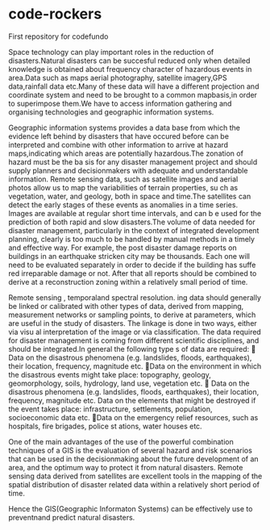 # code-rockers
First repository for codefundo

Space technology can play important roles in the reduction of disasters.Natural disasters can be succesful reduced only when detailed knowledge is obtained about frequency character of hazardous events in area.Data such as maps aerial photography, satellite imagery,GPS data,rainfall data etc.Many of these data will have a different projection and coordinate system and need to be brought to a common mapbasis,in order to superimpose them.We have to access information gathering and organising technologies and geographic information systems.

Geographic information systems provides a data base from which the evidence left behind by disasters that have occured before can be interpreted and combine with other information to arrive at hazard maps,indicating which areas are potentially hazardous.The  zonation  of  hazard  must  be  the ba sis  for  any  disaster  management  project  and  should  supply planners and  decisionmakers with adequate and understandable  information.  Remote  sensing  data,  such  as satellite  images  and  aerial  photos  allow  us  to  map  the variabilities  of  terrain  properties,  su ch  as  vegetation,  water, and  geology,  both  in  space  and  time.The  satellites  can  detect  the  early stages  of  these  events  as  anomalies  in  a  time  series.  Images  are available  at  regular  short  time  intervals,  and  can  b e  used  for the  prediction  of  both  rapid  and  slow  disasters.The  volume  of  data  needed  for  disaster  management, particularly  in  the  context  of  integrated  development  planning, clearly  is  too  much  to  be handled  by  manual  methods  in  a timely  and  effective  way.  For  example,  the  post  disaster damage  reports  on  buildings  in  an  earthquake  stricken  city may  be  thousands.  Each  one  will  need  to  be  evaluated separately  in  order  to  decide  if  the  building  has  suffe red irreparable  damage  or  not.  After  that  all  reports  should  be combined  to  derive  at  a  reconstruction  zoning  within  a relatively  small  period  of  time.

Remote  sensing ,  temporaland  spectral  resolution. ing  data  should  generally  be  linked  or  calibrated with  other  types  of  data,  derived  from  mapping,  measurement networks  or  sampling  points,  to  derive  at  parameters,  which are  useful  in  the  study  of  disasters.  The  linkage  is  done  in  two ways,  either  via  visu al  interpretation  of  the  image  or  via classification.  The  data  required  for  disaster  management  is coming  from  different  scientific  disciplines,  and  should  be integrated.In  general  the  following  type s  of  data  are  required:
 Data  on  the  disastrous  phenomena  (e.g.  landslides, floods,  earthquakes),  their  location,  frequency,  magnitude etc. 
Data  on  the  environment  in  which  the  disastrous  events might  take  place:  topography,  geology,  geomorphology, soils, hydrology,  land  use,  vegetation  etc. 
 Data  on  the  disastrous  phenomena  (e.g.  landslides, floods,  earthquakes),  their  location,  frequency,  magnitude etc. 
Data  on  the  elements  that  might  be  destroyed  if  the  event takes  place:  infrastructure,  settlements,  population, socioeconomic  data  etc. 
Data  on  the  emergency  relief  resources,  such  as  hospitals, fire  brigades,  police  st ations,  water  houses  etc.


One  of  the  main  advantages  of  the  use  of  the  powerful combination  techniques  of  a  GIS  is  the  evaluation of  several hazard  and  risk  scenarios  that  can  be  used  in  the  decisionmaking  about  the  future  development  of  an  area,  and  the optimum  way  to  protect  it  from  natural  disasters.  Remote sensing  data  derived  from  satellites  are  excellent  tools  in  the mapping of  the  spatial  distribution  of  disaster  related  data within  a  relatively  short  period  of  time.

Hence the GIS(Geographic Informaton Systems) can be effectively use to preventnand predict natural disasters. 





